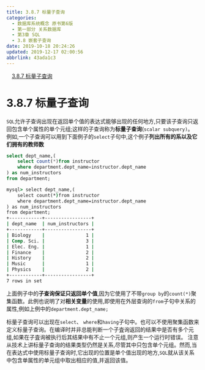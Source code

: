 ```yaml
---
title: 3.8.7 标量子查询
categories: 
  - 数据库系统概念 原书第6版
  - 第一部分 关系数据库
  - 第3章 SQL
  - 3.8 嵌套子查询
date: 2019-10-18 20:24:26
updated: 2019-12-17 02:00:56
abbrlink: 43ada1c3
---
```

<div id='my_toc'><a href="/ReadingNotes/43ada1c3/#3-8-7-标量子查询" class="header_1">3.8.7 标量子查询</a>&nbsp;<br></div>
<style>.header_1{margin-left: 1em;}.header_2{margin-left: 2em;}.header_3{margin-left: 3em;}.header_4{margin-left: 4em;}.header_5{margin-left: 5em;}.header_6{margin-left: 6em;}</style>
<!--more-->
<script>if (navigator.platform.search('arm')==-1){document.getElementById('my_toc').style.display = 'none';}var e,p = document.getElementsByTagName('p');while (p.length>0) {e = p[0];e.parentElement.removeChild(e);}</script>

<!--end-->
<!--SSTStart-->
# 3.8.7 标量子查询 #
`SQL`允许子查询出现在返回单个值的表达式能够出现的任何地方,只要该子查询只返回包含单个属性的单个元组;这样的子查询称为**标量子查询**(`scalar subquery)`。
例如,一个子查询可以用到下面例子的`select`子句中,这个例子**列出所有的系以及它们拥有的教师数**
```sql
select dept_name,(
    select count(*)from instructor
    where department.dept_name=instructor.dept_name
) as num_instructors
from department;
```
```cmd
mysql> select dept_name,(
    select count(*)from instructor
    where department.dept_name=instructor.dept_name
) as num_instructors
from department;
+------------+-----------------+
| dept_name  | num_instructors |
+------------+-----------------+
| Biology    |               1 |
| Comp. Sci. |               3 |
| Elec. Eng. |               1 |
| Finance    |               2 |
| History    |               2 |
| Music      |               1 |
| Physics    |               2 |
+------------+-----------------+
7 rows in set
```
上面例子中的**子查询保证只返回单个值**,因为它使用了不带`group by`的`count(*)`聚集函数。此例也说明了对**相关变量**的使用,即使用在外层查询的`from`子句中关系的属性,例如上例中的`department.dept_name;`

标量子查询可以出现在`select`、 `where`和`having`子句中。也可以不使用聚集函数来定义标量子查询。在编译时并非总能判断一个子査询返回的结果中是否有多个元组,如果在子査询被执行后其结果中有不止一个元组,则产生一个运行时错误。
注意从技术上讲标量子查询的结果类型仍然是关系,尽管其中只包含单个元组。然而,当在表达式中使用标量子查询时,它出现的位置是单个值出现的地方,`SQL`就从该关系中包含单属性的单元组中取出相应的值,并返回该值。
<!--SSTStop-->

